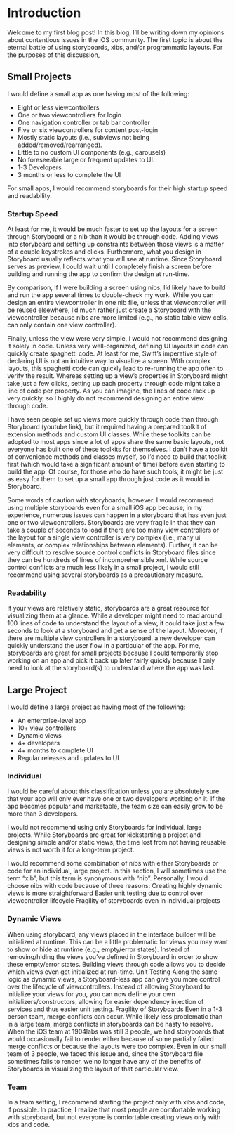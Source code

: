 # Introduction

Welcome to my first blog post! In this blog, I’ll be writing down my opinions about contentious issues in the iOS community. The first topic is about the eternal battle of using storyboards, xibs, and/or programmatic layouts. For the purposes of this discussion, 

## Small Projects
I would define a small app as one having most of the following:
- Eight or less viewcontrollers
- One or two viewcontrollers for login
- One navigation controller or tab bar controller
- Five or six viewcontrollers for content post-login
- Mostly static layouts (i.e., subviews not being added/removed/rearranged).
- Little to no custom UI components (e.g., carousels)
- No foreseeable large or frequent updates to UI.
- 1-3 Developers
- 3 months or less to complete the UI

For small apps, I would recommend storyboards for their high startup speed and readability.
### Startup Speed

At least for me, it would be much faster to set up the layouts for a screen through Storyboard or a nib than it would be through code. Adding views into storyboard and setting up constraints between those views is a matter of a couple keystrokes and clicks. Furthermore, what you design in Storyboard usually reflects what you will see at runtime. Since Storyboard serves as preview, I could wait until I completely finish a screen before building and running the app to confirm the design at run-time. 

By comparison, if I were building a screen using nibs, I’d likely have to build and run the app several times to double-check my work. While you can design an entire viewcontroller in one nib file, unless that viewcontroller will be reused elsewhere, I’d much rather just create a Storyboard with the viewcontroller because nibs are more limited (e.g., no static table view cells, can only contain one view controller).

Finally, unless the view were very simple, I would not recommend designing it solely in code. Unless very well-organized, defining UI layouts in code can quickly create spaghetti code. At least for me, Swift’s imperative style of declaring UI is not an intuitive way to visualize a screen. With complex layouts, this spaghetti code can quickly lead to re-running the app often to verify the result. Whereas setting up a view’s properties in Storyboard might take just a few clicks, setting up each property through code might take a line of code per property. As you can imagine, the lines of code rack up very quickly, so I highly do not recommend designing an entire view through code. 

I have seen people set up views more quickly through code than through Storyboard (youtube link), but it required having a prepared toolkit of extension methods and custom UI classes. While these toolkits can be adopted to most apps since a lot of apps share the same basic layouts, not everyone has built one of these toolkits for themselves. I don’t have a toolkit of convenience methods and classes myself, so I’d need to build that toolkit first (which would take a significant amount of time) before even starting to build the app. Of course, for those who do have such tools, it might be just as easy for them to set up a small app through just code as it would in Storyboard.

Some words of caution with storyboards, however. I would recommend using multiple storyboards even for a small iOS app because, in my experience, numerous issues can happen in a storyboard that has even just one or two viewcontrollers. Storyboards are very fragile in that they can take a couple of seconds to load if there are too many view controllers or the layout for a single view controller is very complex (i.e., many ui elements, or complex relationships between elements). Further, it can be very difficult to resolve source control conflicts in Storyboard files since they can be hundreds of lines of incomprehensible xml. While source control conflicts are much less likely in a small project, I would still recommend using several storyboards as a precautionary measure.
### Readability
If your views are relatively static, storyboards are a great resource for visualizing them at a glance. While a developer might need to read around 100 lines of code to understand the layout of a view, it could take just a few seconds to look at a storyboard and get a sense of the layout. Moreover, if there are multiple view controllers in a storyboard, a new developer can quickly understand the user flow in a particular of the app. For me, storyboards are great for small projects because I could temporarily stop working on an app and pick it back up later fairly quickly because I only need to look at the storyboard(s) to understand where the app was last. 
## Large Project
I would define a large project as having most of the following:
- An enterprise-level app
- 10+ view controllers
- Dynamic views
- 4+ developers
- 4+ months to complete UI
- Regular releases and updates to UI
### Individual
I would be careful about this classification unless you are absolutely sure that your app will only ever have one or two developers working on it. If the app becomes popular and marketable, the team size can easily grow to be more than 3 developers. 

I would not recommend using only Storyboards for individual, large projects. While Storyboards are great for kickstarting a project and designing simple and/or static views, the time lost from not having reusable views is not worth it for a long-term project. 

I would recommend some combination of nibs with either Storyboards or code for an individual, large project. In this section, I will sometimes use the term “xib”, but this term is synonymous with “nib”. Personally, I would choose nibs with code because of three reasons:
Creating highly dynamic views is more straightforward
Easier unit testing due to control over viewcontroller lifecycle
Fragility of storyboards even in individual projects

### Dynamic Views
When using storyboard, any views placed in the interface builder will be initialized at runtime. This can be a little problematic for views you may want to show or hide at runtime (e.g., empty/error states). Instead of removing/hiding the views you’ve defined in Storyboard in order to show these empty/error states. Building views through code allows you to decide which views even get initialized at run-time. 
Unit Testing
Along the same logic as dynamic views, a Storyboard-less app can give you more control over the lifecycle of viewcontrollers. Instead of allowing Storyboard to initialize your views for you, you can now define your own initializers/constructors, allowing for easier dependency injection of services and thus easier unit testing. 
Fragility of Storyboards
Even in a 1-3 person team, merge conflicts can occur. While likely less problematic than in a large team, merge conflicts in storyboards can be nasty to resolve. When the iOS team at 1904labs was still 3 people, we had storyboards that would occasionally fail to render either because of some partially failed merge conflicts or because the layouts were too complex. Even in our small team of 3 people, we faced this issue and, since the Storyboard file sometimes fails to render, we no longer have any of the benefits of Storyboards in visualizing the layout of that particular view.
### Team
In a team setting, I recommend starting the project only with xibs and code, if possible. In practice, I realize that most people are comfortable working with storyboard, but not everyone is comfortable creating views only with xibs and code. 
